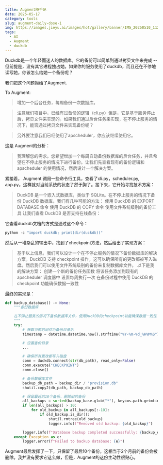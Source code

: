 ```yaml
---
title: Augment随手记
date: 2025-05-17
category: tools
slug: augment-daily-dose-1
img: https://images.jieyu.ai/images/hot/gallery/banner/IMG_20250510_112543.jpg
tags:
  - AI
  - Augment
  - duckdb
---
```


Duckdb是一个年轻而迷人的数据库。它的备份可以简单到通过拷贝文件来完成 -- 但前提是，没有其它进程独占她。如果你的服务使用了duckdb，而且还在不停地读写她，你该怎么给她一个备份呢？

我们把这个问题抛给了Augment.


To Augment:

> 增加一个后台任务，每周备份一次数据库。

> 注意我们项目中，已经有过备份的逻辑（cli.py）但是，它是基于服务停止后，拷贝文件来实现的。如果我们通过后台任务来实现，在不停止服务的情况下，能否通过拷贝文件来实现备份呢？

> 另外要注意我们已经使用了apscheduler，你应该继续使用它。

这是 Augment的分析：

> 我理解您的需求。您希望增加一个每周自动备份数据库的后台任务，并且希望在不停止服务的情况下进行备份。让我们先查看现有的备份逻辑和 apscheduler 的使用情况，然后设计一个解决方案。

紧接着， Augment 调用一些命令行工具，查看了cli.py，scheduler.py, app.py，这样就对当前系统的状态了然于胸了。接下来，它开始寻找技术方案：

> DuckDB 是一个嵌入式数据库，类似于 SQLite。在不停止服务的情况下备份 DuckDB 数据库，我们有几种可能的方法：
    使用 DuckDB 的 EXPORT DATABASE 命令
    使用 DuckDB 的 COPY 命令
    使用文件系统级别的备份工具
    让我们查看 DuckDB 是否支持在线备份：

它查看duckdb文档的方式是通过这个命令：

```python
python -c "import duckdb; print(dir(duckdb))"
```

然后从一堆杂乱的输出中，找到了checkpoint方法，然后给出了实现方案：

> 基于以上信息，我们可以设计一个在不停止服务的情况下备份数据库的解决方案。DuckDB 支持 checkpoint 操作，这可以确保所有的更改都被写入磁盘。然后我们可以使用文件系统级别的备份来复制数据库文件。
> 以下是我的解决方案：
> 创建一个新的备份任务函数
> 将该任务添加到现有的 apscheduler 调度器中
> 设置每周执行一次
> 在备份过程中使用 DuckDB 的 checkpoint 功能确保数据一致性

最终的实现是：

```python
def backup_database() -> None:
    """备份数据库

    在不停止服务的情况下备份数据库文件，使用DuckDB的checkpoint功能确保数据一致性
    """
    try:
        # 获取当前时间作为备份目录名
        timestamp = datetime.datetime.now().strftime("%Y-%m-%d_%H%M%S")

        # 设置备份目录
        ...

        # 确保所有更改都写入磁盘
        conn = duckdb.connect(str(db_path), read_only=False)
        conn.execute("CHECKPOINT")
        conn.close()

        # 备份数据库文件
        backup_db_path = backup_dir / "provision.db"
        shutil.copy2(db_path, backup_db_path)

        # 保留最近的10个备份，删除旧的备份
        all_backups = sorted(backup_base.glob("*"), key=os.path.getmtime)
        if len(all_backups) > 10:
            for old_backup in all_backups[:-10]:
                if old_backup.is_dir():
                    shutil.rmtree(old_backup)
                    logger.info(f"Removed old backup: {old_backup}")

        logger.info(f"Database backup completed successfully: {backup_dir}")
    except Exception as e:
        logger.error(f"Failed to backup database: {e}")
```

Augment最后发挥了一下，只保留了最后10个备份。这相当于2个月前的备份会被删除。我并没有要求它这么做，但是，Augment的这份主动性很贴心。
